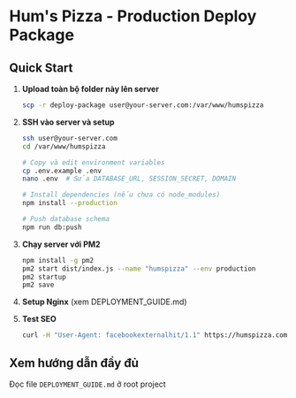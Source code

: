 # Hum's Pizza - Production Deploy Package

## Quick Start

1. **Upload toàn bộ folder này lên server**
   ```bash
   scp -r deploy-package user@your-server.com:/var/www/humspizza
   ```

2. **SSH vào server và setup**
   ```bash
   ssh user@your-server.com
   cd /var/www/humspizza
   
   # Copy và edit environment variables
   cp .env.example .env
   nano .env  # Sửa DATABASE_URL, SESSION_SECRET, DOMAIN
   
   # Install dependencies (nếu chưa có node_modules)
   npm install --production
   
   # Push database schema
   npm run db:push
   ```

3. **Chạy server với PM2**
   ```bash
   npm install -g pm2
   pm2 start dist/index.js --name "humspizza" --env production
   pm2 startup
   pm2 save
   ```

4. **Setup Nginx** (xem DEPLOYMENT_GUIDE.md)

5. **Test SEO**
   ```bash
   curl -H "User-Agent: facebookexternalhit/1.1" https://humspizza.com/ | grep og:image
   ```

## Xem hướng dẫn đầy đủ
Đọc file `DEPLOYMENT_GUIDE.md` ở root project
